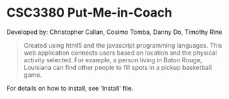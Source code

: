 # CSC3380   Put-Me-in-Coach
Developed by: Christopher Callan, Cosimo Tomba, Danny Do, Timothy Rine

> Created using html5 and the javascript programming languages.
This web application connects users based on location and the physical activity selected. For example, a person living in Baton Rouge, Louisiana can find other people to fill spots in a pickup basketball game.

For details on how to install, see 'Install' file.
